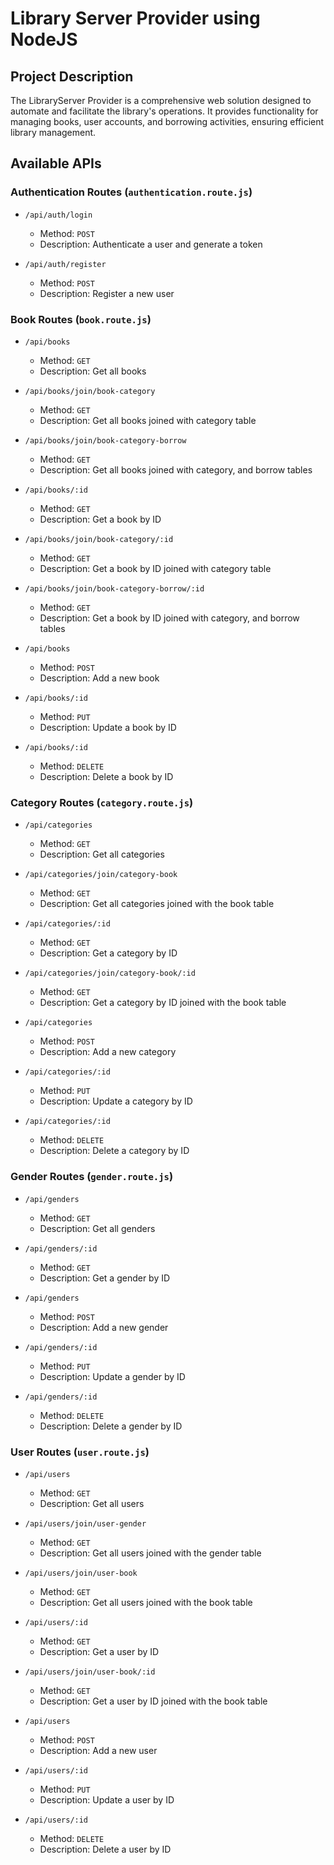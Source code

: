 # Library Server Provider using NodeJS

## Project Description

The LibraryServer Provider is a comprehensive web solution designed to automate and facilitate the library's operations. It provides functionality for managing books, user accounts, and borrowing activities, ensuring efficient library management.

## Available APIs

### Authentication Routes (`authentication.route.js`)

- `/api/auth/login`
  - Method: `POST`
  - Description: Authenticate a user and generate a token
    
- `/api/auth/register`
  - Method: `POST`
  - Description: Register a new user
 
### Book Routes (`book.route.js`)

- `/api/books`
  - Method: `GET`
  - Description: Get all books

- `/api/books/join/book-category`
  - Method: `GET`
  - Description: Get all books joined with category table

- `/api/books/join/book-category-borrow`
  - Method: `GET`
  - Description: Get all books joined with category, and borrow tables
  
- `/api/books/:id`
  - Method: `GET`
  - Description: Get a book by ID

- `/api/books/join/book-category/:id`
  - Method: `GET`
  - Description: Get a book by ID joined with category table
    
- `/api/books/join/book-category-borrow/:id`
  - Method: `GET`
  - Description: Get a book by ID joined with category, and borrow tables
    
- `/api/books`
  - Method: `POST`
  - Description: Add a new book

- `/api/books/:id`
  - Method: `PUT`
  - Description: Update a book by ID

- `/api/books/:id`
  - Method: `DELETE`
  - Description: Delete a book by ID
 
### Category Routes (`category.route.js`)

- `/api/categories`
  - Method: `GET`
  - Description: Get all categories

- `/api/categories/join/category-book`
  - Method: `GET`
  - Description: Get all categories joined with the book table
  
- `/api/categories/:id`
  - Method: `GET`
  - Description: Get a category by ID

- `/api/categories/join/category-book/:id`
  - Method: `GET`
  - Description: Get a category by ID joined with the book table

- `/api/categories`
  - Method: `POST`
  - Description: Add a new category

- `/api/categories/:id`
  - Method: `PUT`
  - Description: Update a category by ID

- `/api/categories/:id`
  - Method: `DELETE`
  - Description: Delete a category by ID
 
### Gender Routes (`gender.route.js`)

- `/api/genders`
  - Method: `GET`
  - Description: Get all genders

- `/api/genders/:id`
  - Method: `GET`
  - Description: Get a gender by ID

- `/api/genders`
  - Method: `POST`
  - Description: Add a new gender

- `/api/genders/:id`
  - Method: `PUT`
  - Description: Update a gender by ID

- `/api/genders/:id`
  - Method: `DELETE`
  - Description: Delete a gender by ID


### User Routes (`user.route.js`)

- `/api/users`
  - Method: `GET`
  - Description: Get all users

- `/api/users/join/user-gender`
  - Method: `GET`
  - Description: Get all users joined with the gender table

- `/api/users/join/user-book`
  - Method: `GET`
  - Description: Get all users joined with the book table
 
- `/api/users/:id`
  - Method: `GET`
  - Description: Get a user by ID

- `/api/users/join/user-book/:id`
  - Method: `GET`
  - Description: Get a user by ID joined with the book table

- `/api/users`
  - Method: `POST`
  - Description: Add a new user

- `/api/users/:id`
  - Method: `PUT`
  - Description: Update a user by ID

- `/api/users/:id`
  - Method: `DELETE`
  - Description: Delete a user by ID
